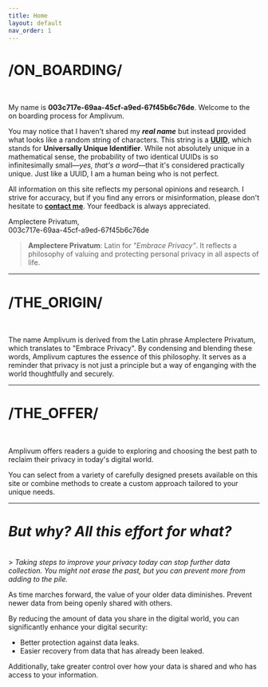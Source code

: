 ```yaml
---
title: Home
layout: default
nav_order: 1
---
```

<h1><b><b>/ON_BOARDING/</b></b></h1>
<br>

My name is **003c717e-69aa-45cf-a9ed-67f45b6c76de**. Welcome to the on boarding process for Amplivum.

You may notice that I haven't shared my ***real name*** but instead provided what looks like a random string of characters.
This string is a [**UUID**](https://en.wikipedia.org/wiki/Universally_unique_identifier), which stands for **Universally Unique Identifier**.
While not absolutely unique in a mathematical sense, the probability of two identical UUIDs is so infinitesimally small&mdash;*yes, that's a word*&mdash;that it's considered practically unique.
Just like a UUID, I am a human being who is not perfect.

All information on this site reflects my personal opinions and research. I strive for accuracy, but if you find any errors or misinformation, please don't hesitate to
[**contact me**](/contact/). Your feedback is always appreciated.

Amplectere Privatum,<br>
003c717e-69aa-45cf-a9ed-67f45b6c76de

> **Amplectere Privatum**: Latin for *"Embrace Privacy"*. It reflects a philosophy of valuing and protecting personal privacy in all aspects of life.

---
<h1><b><b>/THE_ORIGIN/</b></b></h1>
<br>

The name Amplivum is derived from the Latin phrase Amplectere Privatum, which translates to "Embrace Privacy". 
By condensing and blending these words, Amplivum captures the essence of this philosophy.
It serves as a reminder that privacy is not just a principle but a way of enganging with the world thoughtfully and securely.

--- 

<h1><b><b>/THE_OFFER/</b></b></h1>
<br>

Amplivum offers readers a guide to exploring and choosing the best path to reclaim their privacy in today's digital world.

You can select from a variety of carefully designed presets available on this site or combine methods to create a custom approach tailored to your unique needs.

---

<h1><b><b><i>But why? All this effort for what?</i></b></b></h1>
<br>
> <i>Taking steps to improve your privacy today can stop further data collection. You might not erase the past, but you can prevent more from adding to the pile.</i>

As time marches forward, the value of your older data diminishes. Prevent newer data from being openly shared with others.

By reducing the amount of data you share in the digital world, you can significantly enhance your digital security:
* Better protection against data leaks.
* Easier recovery from data that has already been leaked.

Additionally, take greater control over how your data is shared and who has access to your information.